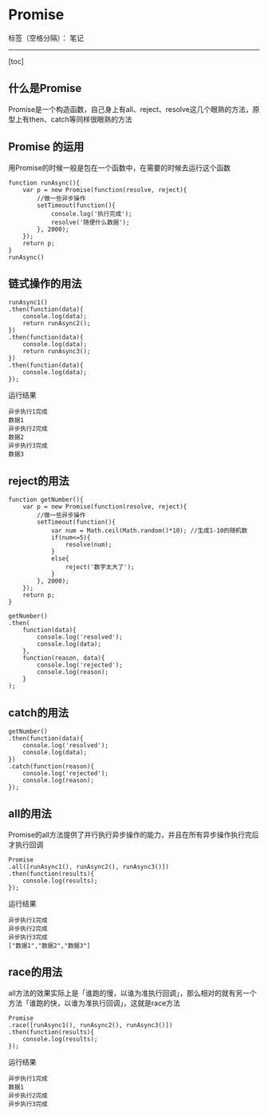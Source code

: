 ﻿# Promise

标签（空格分隔）： 笔记

---

[toc]
## 什么是Promise
Promise是一个构造函数，自己身上有all、reject、resolve这几个眼熟的方法，原型上有then、catch等同样很眼熟的方法

## Promise 的运用
用Promise的时候一般是包在一个函数中，在需要的时候去运行这个函数

    function runAsync(){
        var p = new Promise(function(resolve, reject){
            //做一些异步操作
            setTimeout(function(){
                console.log('执行完成');
                resolve('随便什么数据');
            }, 2000);
        });
        return p;            
    }
    runAsync()
    
## 链式操作的用法

    runAsync1()
    .then(function(data){
        console.log(data);
        return runAsync2();
    })
    .then(function(data){
        console.log(data);
        return runAsync3();
    })
    .then(function(data){
        console.log(data);
    });
    
运行结果

    异步执行1完成
    数据1
    异步执行2完成
    数据2
    异步执行3完成
    数据3

## reject的用法

    function getNumber(){
        var p = new Promise(function(resolve, reject){
            //做一些异步操作
            setTimeout(function(){
                var num = Math.ceil(Math.random()*10); //生成1-10的随机数
                if(num<=5){
                    resolve(num);
                }
                else{
                    reject('数字太大了');
                }
            }, 2000);
        });
        return p;            
    }
    
    getNumber()
    .then(
        function(data){
            console.log('resolved');
            console.log(data);
        }, 
        function(reason, data){
            console.log('rejected');
            console.log(reason);
        }
    );
    
## catch的用法

    getNumber()
    .then(function(data){
        console.log('resolved');
        console.log(data);
    })
    .catch(function(reason){
        console.log('rejected');
        console.log(reason);
    });

## all的用法
Promise的all方法提供了并行执行异步操作的能力，并且在所有异步操作执行完后才执行回调

    Promise
    .all([runAsync1(), runAsync2(), runAsync3()])
    .then(function(results){
        console.log(results);
    });
    
运行结果

    异步执行1完成
    异步执行2完成
    异步执行3完成
    ["数据1","数据2","数据3"]

## race的用法
all方法的效果实际上是「谁跑的慢，以谁为准执行回调」，那么相对的就有另一个方法「谁跑的快，以谁为准执行回调」，这就是race方法

    Promise
    .race([runAsync1(), runAsync2(), runAsync3()])
    .then(function(results){
        console.log(results);
    });
    
运行结果

    异步执行1完成
    数据1
    异步执行2完成
    异步执行3完成


